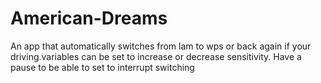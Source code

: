 # American-Dreams
An app that automatically switches from lam to wps or back again if your driving.variables can be set  to increase or decrease sensitivity. Have a pause to be able to set to interrupt switching 
